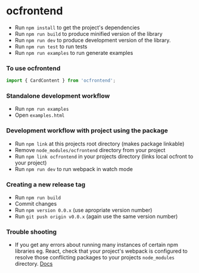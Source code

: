 # ocfrontend
* Run `npm install` to get the project's dependencies
* Run `npm run build` to produce minified version of the library
* Run `npm run dev` to produce development version of the library.
* Run `npm run test` to run tests
* Run `npm run examples` to run generate examples

### To use ocfrontend
```javascript
import { CardContent } from 'ocfrontend';
```

### Standalone development workflow
* Run `npm run examples`
* Open `examples.html`

### Development workflow with project using the package
* Run `npm link` at this projects root directory (makes package linkable)
* Remove `node_modules/ocfrontend` directory from your project
* Run `npm link ocfrontend` in your projects directory (links local ocfront to your project)
* Run `npm run dev` to run webpack in watch mode

### Creating a new release tag
* Run `npm run build`
* Commit changes
* Run `npm version 0.0.x` (use apropriate version number)
* Run `git push origin v0.0.x` (again use the same version number)

### Trouble shooting
* If you get any errors about running many instances of certain npm libraries eg. React, check that your project's webpack is configured to resolve those conflicting packages to your projects `node_modules` directory. [Docs](https://webpack.github.io/docs/configuration.html#resolve-alias)
